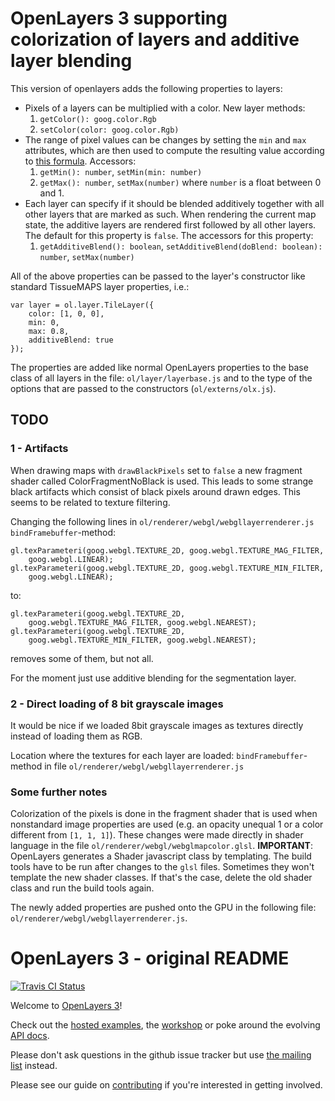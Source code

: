 # OpenLayers 3 supporting colorization of layers and additive layer blending

This version of openlayers adds the following properties to layers:

- Pixels of a layers can be multiplied with a color. New layer methods:
    1. `getColor(): goog.color.Rgb`
    2. `setColor(color: goog.color.Rgb)`
- The range of pixel values can be changes by setting the `min` and `max` attributes, which are then used to compute the resulting value according to [this formula](https://en.wikipedia.org/wiki/Normalization_(image_processing)). Accessors:
    1. `getMin(): number`, `setMin(min: number)`
    2. `getMax(): number`, `setMax(number)`
        where `number` is a float between 0 and 1.
- Each layer can specify if it should be blended additively together with all other layers that are marked as such.
  When rendering the current map state, the additive layers are rendered first followed by all other layers.
  The default for this property is `false`. The accessors for this property:
    1. `getAdditiveBlend(): boolean`, `setAdditiveBlend(doBlend: boolean): number`, `setMax(number)`

All of the above properties can be passed to the layer's constructor like standard TissueMAPS layer properties, i.e.:

    var layer = ol.layer.TileLayer({
        color: [1, 0, 0],
        min: 0,
        max: 0.8,
        additiveBlend: true
    });

The properties are added like normal OpenLayers properties to the base class of all layers in the file: `ol/layer/layerbase.js` and to the type of the options that are passed to the constructors (`ol/externs/olx.js`).

## TODO

### 1 - Artifacts

When drawing maps with `drawBlackPixels` set to `false` a new fragment shader called ColorFragmentNoBlack is used. This leads to some strange black artifacts which consist of black pixels around drawn edges. This seems to be related to texture filtering.

Changing the following lines in `ol/renderer/webgl/webgllayerrenderer.js` `bindFramebuffer`-method:

    gl.texParameteri(goog.webgl.TEXTURE_2D, goog.webgl.TEXTURE_MAG_FILTER,
        goog.webgl.LINEAR);
    gl.texParameteri(goog.webgl.TEXTURE_2D, goog.webgl.TEXTURE_MIN_FILTER,
        goog.webgl.LINEAR);

to:

    gl.texParameteri(goog.webgl.TEXTURE_2D,
        goog.webgl.TEXTURE_MAG_FILTER, goog.webgl.NEAREST);
    gl.texParameteri(goog.webgl.TEXTURE_2D,
        goog.webgl.TEXTURE_MIN_FILTER, goog.webgl.NEAREST);

removes some of them, but not all.

For the moment just use additive blending for the segmentation layer.

### 2 - Direct loading of 8 bit grayscale images

It would be nice if we loaded 8bit grayscale images as textures directly instead of loading them as RGB.

Location where the textures for each layer are loaded:
`bindFramebuffer`-method in file `ol/renderer/webgl/webgllayerrenderer.js`

### Some further notes

Colorization of the pixels is done in the fragment shader that is used when nonstandard image properties are used (e.g. an opacity unequal 1 or a color different from `[1, 1, 1]`).
These changes were made directly in shader language in the file `ol/renderer/webgl/webglmapcolor.glsl`.
**IMPORTANT**: OpenLayers generates a Shader javascript class by templating. The build tools have to be run after changes to the `glsl` files. Sometimes they won't template the new shader classes. If that's the case, delete the old shader class and run the build tools again.

The newly added properties are pushed onto the GPU in the following file: `ol/renderer/webgl/webgllayerrenderer.js`.


# OpenLayers 3 - original README

[![Travis CI Status](https://secure.travis-ci.org/openlayers/ol3.svg)](http://travis-ci.org/#!/openlayers/ol3)

Welcome to [OpenLayers 3](http://openlayers.org/)!

Check out the [hosted examples](http://openlayers.org/en/master/examples/), the [workshop](http://openlayers.org/ol3-workshop/) or poke around the evolving [API docs](http://openlayers.org/en/master/apidoc/).

Please don't ask questions in the github issue tracker but use [the mailing list](https://groups.google.com/forum/#!forum/ol3-dev) instead.

Please see our guide on [contributing](CONTRIBUTING.md) if you're interested in getting involved.
